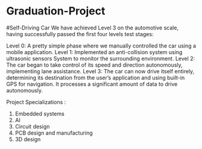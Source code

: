 # Graduation-Project
#Self-Driving Car
We have achieved Level 3 on the automotive scale, having successfully passed the first four levels test stages:

Level 0: A pretty simple phase where we manually controlled the car using a mobile application.
Level 1: Implemented an anti-collision system using ultrasonic sensors System to monitor the surrounding environment.
Level 2: The car began to take control of its speed and direction autonomously, implementing lane assistance.
Level 3: The car can now drive itself entirely, determining its destination from the user’s application and using built-in GPS for navigation. It processes a significant amount of data to drive autonomously.

Project Specializations :

 1. Embedded systems
 2. AI
 3. Circuit design
 4. PCB design and manufacturing
 5. 3D design
